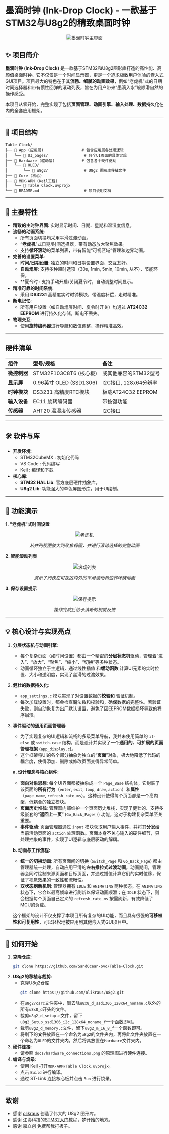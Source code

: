 # 墨滴时钟 (Ink-Drop Clock) - 一款基于STM32与U8g2的精致桌面时钟

<div style="text-align: center;">
  <img src="https://pic1.imgdb.cn/item/68cac34fc5157e1a8812e0b8.gif" alt="墨滴时钟主界面">
</div>

## ✨ 项目简介

**墨滴时钟 (Ink-Drop Clock)** 是一款基于STM32和U8g2图形库打造的高性能、高颜值桌面时钟。它不仅仅是一个时间显示器，更是一个追求极致用户体验的嵌入式GUI项目。项目最大的特色在于其**流畅、细腻的动画效果**，例如“老虎机”式的日期时间选择器和带有惯性回弹的滚动列表，旨在为用户带来“墨滴入水”般顺滑自然的操作感受。

本项目从零开始，完整实现了包括**页面管理、动画引擎、输入处理、数据持久化**在内的全套应用框架。

---
## 📖 项目结构

```
Table Clock/
├── 📁 App (应用层)                 # 包含应用层各处理逻辑
│   └── 📁 UI_pages/                # 各个UI页面的具体实现
├── 📁 Hardware (驱动层)            # 包含各个硬件驱动
│   └── 📁 OLED/
│       └── 📁 u8g2/                # U8g2 图形库移植文件
├── 📁 Core (核心)
├── 📁 MDK-ARM (Keil工程)
│   └── 📄 Table Clock.uvprojx
└── 📄 README.md                    # 项目说明文档
```

---

## 🚀 主要特性 

*   **精致的主时钟界面**: 实时显示时间、日期、星期和温湿度信息。
*   **流畅的动画系统**:
    *   所有页面切换均采用平滑过渡动画。
    *   “**老虎机**”式日期/时间选择器，带有动态放大聚焦效果。
    *   支持**循环滚动**的菜单列表，带有智能“可视区域”管理和边界动画。
*   **完善的设置菜单**:
    *   **时间/日期设置**: 独立的时间和日期设置界面，交互友好。
    *   **自动熄屏**: 支持多种超时选项（30s, 1min, 5min, 10min, 从不），节能环保。
    *   **夏令时 : 支持手动开启/关闭夏令时，自动调整时间显示。
*   **精准可靠的时间系统**:
    *   采用 **DS3231** 高精度实时时钟模块，带温度补偿，走时精准。
*   **断电记忆**:
    *   所有用户设置（如自动熄屏时间、夏令时开关）均通过 **AT24C32 EEPROM** 进行持久化存储，断电不丢失。
*   **物理交互**:
    *   使用**旋转编码器**进行导航和数值调整，操作精准高效。

---

## 硬件清单

| 组件       | 型号/规格                 | 备注               |
| :------- | :-------------------- | :--------------- |
| **微控制器** | STM32F103C8T6 (核心板)   | 或其他兼容的STM32型号    |
| **显示屏**  | 0.96英寸 OLED (SSD1306) | I2C接口, 128x64分辨率 |
| **时钟模块** | DS3231 高精度RTC模块       | 板载AT24C32 EEPROM |
| **输入设备** | EC11 旋转编码器            | 带按键功能            |
| **传感器**  | AHT20 温湿度传感器          | I2C接口            |

---

## 🛠️ 软件与库

*   **开发环境**: 
    *   STM32CubeMX : 初始化代码
    *   VS Code : 代码编写
    *   Keil : 编译和下载 
*   **核心库**:
    *   **STM32 HAL Lib**: 官方底层硬件抽象库。
    *   **U8g2 Lib**: 功能强大的单色屏图形库，用于UI绘制。

---

## 📸 功能演示

**1. "老虎机"式时间设置**

<div style="text-align: center;">
  <img src="https://pic1.imgdb.cn/item/68cac34ec5157e1a8812e0b4.gif" alt="老虎机">
</div>

*<p align="center">从并列视图放大到聚焦视图，并进行滚动选择的完整动画</p>*

**2. 智能滚动列表**

<div style="text-align: center;">
  <img src="https://pic1.imgdb.cn/item/68cac352c5157e1a8812e0c0.gif" alt="滚动列表">
</div>

*<p align="center">演示了列表在可视区内外的平滑滚动和边界环绕动画</p>*

**3. 保存设置提示**

<div style="text-align: center;">
  <img src="https://pic1.imgdb.cn/item/68cac34dc5157e1a8812e0b2.gif" alt="保存提示">
</div>

*<p align="center">操作完成后给予清晰的视觉反馈</p>*

---

## 💡 核心设计与实现亮点

1.  **分层状态机与动画引擎**:
    *   每个复杂页面（如时间设置）都由一个精密的**分层状态机**驱动，管理着“进入”、“放大”、“聚焦”、“缩小”、“切换”等多种状态。
    *   动画循环独立于主逻辑，通过线性插值  和**缓动函数** 计算UI元素的实时位置、大小和透明度，实现了丝滑的过渡效果。

2.  **健壮的数据持久化**:
    *   `app_settings.c` 模块实现了对设置数据的**校验和** 验证机制。
    *   每次加载设置时，都会检查魔法数和校验和，确保数据的完整性。若验证失败，则自动恢复为出厂默认设置，避免了因EEPROM数据损坏导致的程序崩溃。

3.  **事件驱动的通用页面管理器**
    *   为了实现复杂的UI逻辑和流畅的多级菜单导航，我并未使用简单的 `if-else` 或 `switch-case` 结构，而是设计并实现了一个**通用的、可扩展的页面管理框架** (`app_display.c`)。
    *   这个框架将UI的各个部分抽象为独立的“**页面**”对象，极大地降低了代码的耦合度，使得添加、删除或修改页面变得异常简单。

    **a. 设计理念与核心组件:**
    *   **面向对象思想**: 每个UI界面都被抽象成一个 `Page_Base` 结构体，它封装了该页面的**所有行为**（`enter`, `exit`, `loop`, `draw`, `action`）和**属性**（`page_name`, `refresh_rate_ms`）。这种设计使得每个页面都是一个高内聚、低耦合的独立模块。
    *   **页面历史堆栈**: 管理器内部维护一个页面历史堆栈，实现了健壮的、支持多级嵌套的“**返回上一页**” (`Go_Back_Page()`) 功能，这对于构建复杂菜单至关重要。
    *   **事件驱动**: 页面管理器通过 `input` 模块获取用户输入事件，并将其**分发**给当前活动页面的 `action` 处理函数。页面本身不关心输入的硬件细节，只处理抽象的事件，实现了UI逻辑与底层驱动的解耦。

    **b. 动画与工作流程:**

    *   **统一的切换动画**: 所有页面间的切换 (`Switch_Page` 和 `Go_Back_Page`) 都由管理器统一处理，自动应用平滑的**左右推拉式过渡动画**。动画期间，管理器会同时绘制来源页面和目标页面，并通过插值计算它们的实时位移，保证了视觉效果的一致性和流畅性。
    *   **双状态刷新机制**: 管理器拥有 `IDLE` 和 `ANIMATING` 两种状态。在 `ANIMATING` 状态下，它会以最高帧率进行刷新以保证动画顺滑；在 `IDLE` 状态下，则会根据每个页面自己定义的 `refresh_rate_ms` 按需刷新，有效降低了MCU的负载。

    这个框架的设计不仅支撑了本项目所有复杂的UI功能，而且具有很强的**可移植性和可复用性**，可以轻松地被应用到其他嵌入式GUI项目中。

---

## 🚀 如何开始

1.  **克隆仓库**:
    ```bash
    git clone https://github.com/SandOcean-ovo/Table-Clock.git
    ```
2.  **U8g2的移植与裁剪**:
    *   克隆U8g2仓库
        ```bash
        git clone https://github.com/olikraus/u8g2.git
        ```
    *   在`u8g2/csrc`文件夹中，删去除`u8x8_d_ssd1306_128x64_noname.c`以外的所有`u8x8_d`开头的文件。
    *   裁剪`u8g2_d_setup.c`文件，留下`u8g2_Setup_ssd1306_i2c_128x64_noname_f`一个函数即可。
    *   裁剪`u8g2_d_memory.c`文件，留下`u8g2_m_16_8_f`一个函数即可。
    *   将剩下的**文件**放置在一个命名为`u8g2`的文件夹内，再将此文件夹放置在一个命名为`OLED`的文件夹内，然后将其放置在`Hardware`文件夹内。
3.  **硬件连接**:
    *   请参照 `docs/hardware_connections.png` 的原理图进行硬件连接。
4.  **编译与烧录**:
    *   使用 Keil 打开`MDK-ARM/Table Clock.uvprojx`。
    *   点击 `Build` 进行编译。
    *   通过 ST-Link 连接核心板并点击 `Run` 进行烧录。

---

## 致谢

*   感谢 [olikraus](https://github.com/olikraus) 创造了伟大的 U8g2 图形库。
*   感谢 江协科技的[STM32入门教程](https://www.bilibili.com/video/BV1th411z7sn/)，梦开始的地方。
*   感谢 嘉立创 免费帮我打板子。

